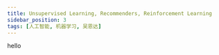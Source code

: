 ```yaml
---
title: Unsupervised Learning, Recommenders, Reinforcement Learning
sidebar_position: 3
tags: [人工智能, 机器学习, 吴恩达]
---
```

hello